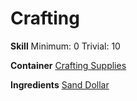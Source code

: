 <!-- TITLE: Sand -->
<!-- SUBTITLE: A handful of fine sand -->

# Crafting
**Skill**
Minimum: 0
Trivial: 10

**Container**
[Crafting Supplies](crafting-supplies)

**Ingredients**
[Sand Dollar](sand-dollar)